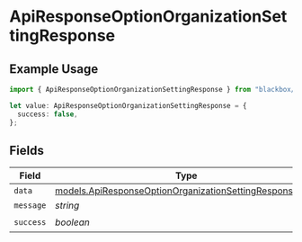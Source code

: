 # ApiResponseOptionOrganizationSettingResponse

## Example Usage

```typescript
import { ApiResponseOptionOrganizationSettingResponse } from "blackbox/models";

let value: ApiResponseOptionOrganizationSettingResponse = {
  success: false,
};
```

## Fields

| Field                                                                                                                    | Type                                                                                                                     | Required                                                                                                                 | Description                                                                                                              |
| ------------------------------------------------------------------------------------------------------------------------ | ------------------------------------------------------------------------------------------------------------------------ | ------------------------------------------------------------------------------------------------------------------------ | ------------------------------------------------------------------------------------------------------------------------ |
| `data`                                                                                                                   | [models.ApiResponseOptionOrganizationSettingResponseData](../models/apiresponseoptionorganizationsettingresponsedata.md) | :heavy_minus_sign:                                                                                                       | N/A                                                                                                                      |
| `message`                                                                                                                | *string*                                                                                                                 | :heavy_minus_sign:                                                                                                       | N/A                                                                                                                      |
| `success`                                                                                                                | *boolean*                                                                                                                | :heavy_check_mark:                                                                                                       | N/A                                                                                                                      |
